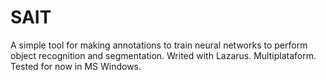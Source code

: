 # SAIT
A simple tool for making annotations to train neural networks to perform object recognition and segmentation.
Writed with Lazarus.
Multiplataform.
Tested for now in MS Windows.
